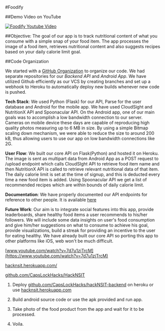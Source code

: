 #Foodify

##Demo Video on YouTube

[![Foodify Youtube Video](https://img.youtube.com/vi/7d7u1zjTrcM/0.jpg)](https://www.youtube.com/watch?v=7d7u1zjTrcM)

##Objective: 
The goal of our app is to track nutritional content of what you consume with a simple snap of your food item. The app processes the image of a food item, retrieves nutritional content and also suggests recipes based on your daily calorie limit goal.

##Code Organization

We started with a [GitHub Organization](http://github.com/CapsLockHacks/) to organize our code. We had separate repositories for our *Backend API* and *Android App*. We have utilized Github efficiently as our VCS by creating branches and set up a webhook to Heroku to automatically deploy new builds whenever new code is pushed.

**Tech Stack**: We used Python (Flask) for our API, Parse for the user database and Android for the mobile app. We have used CloudSight and NutritionX API and Spoonacular API. On the Android app, one of our main goals was to accomplish a low bandwidth connection to our server. Cameras on mobile device these days are capable of reproducing high quality photos measuring up to 6 MB in size. By using a simple Bitmap scaling down mechanism, we were able to reduce the size to around 200 kB, thus allowing users to use our app on low bandwidth connections like 2G. 

**User Flow**:
We built our core API on Flask(Python) and hosted it on Heroku. The image is sent as multipart data from Android App as a POST request to /upload endpoint which calls CloudSIght API to retrieve food item name and then NutritionX API is called to retrieve relevant nutritional data of that item. The daily calorie limit is set at the time of signup, and this is deducted every time a new food item is added. Using Spoonacular API we get a list of recommended recipes which are within bounds of daily calorie limit.

**Documentation**: We have properly documented our API endpoints for reference to other people. It is available [here](https://anypoint.mulesoft.com/apiplatform/rhnvrm/#/portals/organizations/ba699460-af7b-4192-b37f-7e7d635c9a8a/apis/62058/versions/64448)

**Future Work**: Our aim is to integrate social features into this app, provide leaderboards, share healthy food items a user recommends to his/her followers. We will include some data insights on user's food consumption and give him/her suggestions on what to consume to achieve his goal, provide visualizations, build a streak for providing an incentive to the user for eating healthy. We have already built our core API so porting this app to other platforms like iOS, web won't be much difficult. 


[www.youtube.com/watch?v=7d7u1zjTrcM](https://www.youtube.com/watch?v=7d7u1zjTrcM)

[hacknsit.herokuapp.com/](https://hacknsit.herokuapp.com/)

[github.com/CapsLockHacks/HackNSIT](https://github.com/CapsLockHacks/HackNSIT)

1. Deploy [github.com/CapsLockHacks/hackNSIT-backend](https://github.com/CapsLockHacks/hackNSIT-backend) on heroku or use [hacknsit.herokuapp.com](https://hacknsit.herokuapp.com/)

2. Build android source code or use the apk provided and run app.

3. Take photo of the food product from the app and wait for it to be processed.

4. Voila.
